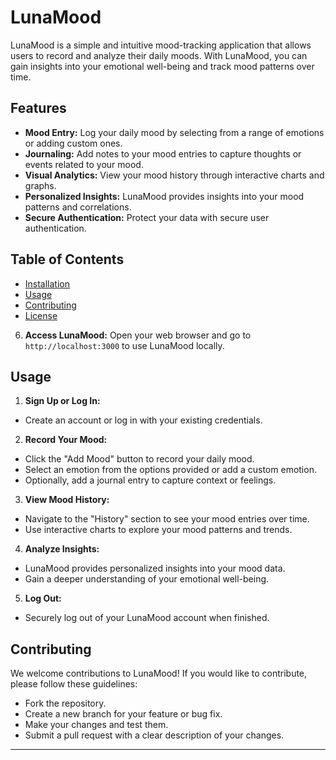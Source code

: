 # LunaMood

LunaMood is a simple and intuitive mood-tracking application that allows users to record and analyze their daily moods. With LunaMood, you can gain insights into your emotional well-being and track mood patterns over time.

## Features

- **Mood Entry:** Log your daily mood by selecting from a range of emotions or adding custom ones.
- **Journaling:** Add notes to your mood entries to capture thoughts or events related to your mood.
- **Visual Analytics:** View your mood history through interactive charts and graphs.
- **Personalized Insights:** LunaMood provides insights into your mood patterns and correlations.
- **Secure Authentication:** Protect your data with secure user authentication.

## Table of Contents

- [Installation](#installation)
- [Usage](#usage)
- [Contributing](#contributing)
- [License](#license)


6. **Access LunaMood:**
Open your web browser and go to `http://localhost:3000` to use LunaMood locally.

## Usage

1. **Sign Up or Log In:**
- Create an account or log in with your existing credentials.

2. **Record Your Mood:**
- Click the "Add Mood" button to record your daily mood.
- Select an emotion from the options provided or add a custom emotion.
- Optionally, add a journal entry to capture context or feelings.

3. **View Mood History:**
- Navigate to the "History" section to see your mood entries over time.
- Use interactive charts to explore your mood patterns and trends.

4. **Analyze Insights:**
- LunaMood provides personalized insights into your mood data.
- Gain a deeper understanding of your emotional well-being.

5. **Log Out:**
- Securely log out of your LunaMood account when finished.

## Contributing

We welcome contributions to LunaMood! If you would like to contribute, please follow these guidelines:

- Fork the repository.
- Create a new branch for your feature or bug fix.
- Make your changes and test them.
- Submit a pull request with a clear description of your changes.

---

